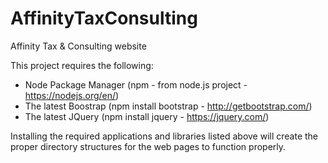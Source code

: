 # AffinityTaxConsulting
Affinity Tax &amp; Consulting website

This project requires the following:
- Node Package Manager (npm - from node.js project - https://nodejs.org/en/)
- The latest Boostrap (npm install bootstrap - http://getbootstrap.com/)
- The latest JQuery (npm install jquery - https://jquery.com/)

Installing the required applications and libraries listed above will create the proper directory structures for the web pages to function properly.
